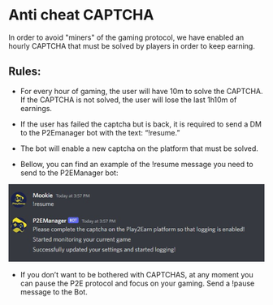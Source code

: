 # Anti cheat CAPTCHA

In order to avoid "miners" of the gaming protocol, we have enabled an hourly CAPTCHA that must be solved by players in order to keep earning.

## Rules:

- For every hour of gaming, the user will have 10m to solve the CAPTCHA. If the CAPTCHA is not solved, the user will lose the last 1h10m of earnings.

- If the user has failed the captcha but is back, it is required to send a DM to the P2Emanager bot with the text: “!resume.”

- The bot will enable a new captcha on the platform that must be solved.

- Bellow, you can find an example of the !resume message you need to send to the P2EManager bot:

![](../assets/images/captcha1.jpg)

- If you don’t want to be bothered with CAPTCHAS, at any moment you can pause the P2E protocol and focus on your gaming. Send a !pause message to the Bot.